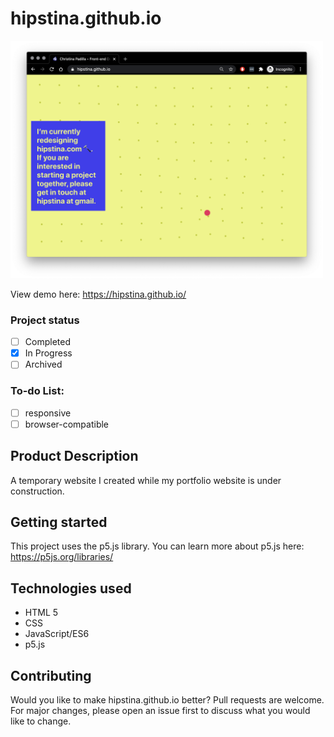 # hipstina.github.io

<img src="https://github.com/hipstina/hipstina.github.io/blob/master/assets/preview.png" width="500px" alt="preview of hipstina.github.io displays under construction message">

View demo here: https://hipstina.github.io/
### Project status
- [ ] Completed
- [X] In Progress
- [ ] Archived   
### To-do List:
 - [ ] responsive
 - [ ] browser-compatible

## Product Description
A temporary website I created while my portfolio website is under construction.
    
## Getting started
This project uses the p5.js library. You can learn more about p5.js here: https://p5js.org/libraries/
 
## Technologies used
- HTML 5
- CSS
- JavaScript/ES6
- p5.js
    
## Contributing
Would you like to make hipstina.github.io better? Pull requests are welcome. For major changes, please open an issue first to discuss what you would like to change.

